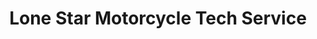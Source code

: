 ---
title: "Lone Star Motorcycle Tech Service"
url: /south-daytona/lone-star-motorcycle-tech-service/
shop: motorcycle
---